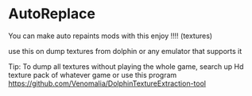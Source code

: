 # AutoReplace
You can make auto repaints mods with this enjoy !!!! (textures)

use this on dump textures from dolphin or any emulator that supports it

Tip: To dump all textures without playing the whole game, search up Hd texture pack of whatever game or use this program https://github.com/Venomalia/DolphinTextureExtraction-tool
